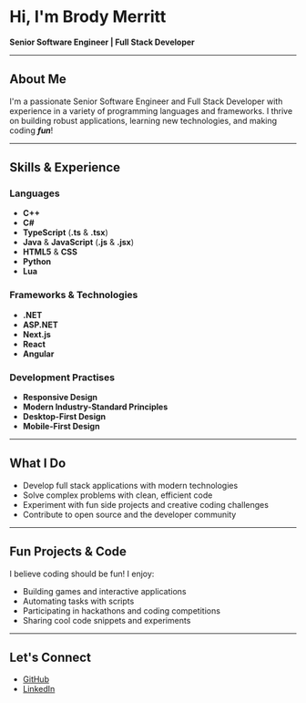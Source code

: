 # Hi, I'm Brody Merritt

**Senior Software Engineer | Full Stack Developer**

---

## About Me

I'm a passionate Senior Software Engineer and Full Stack Developer with experience in a variety of programming languages and frameworks. I thrive on building robust applications, learning new technologies, and making coding ***fun***!

---

## Skills & Experience

### Languages
- **C++**
- **C#**
- **TypeScript** (**.ts** & **.tsx**)
- **Java** & **JavaScript** (**.js** & **.jsx**)
- **HTML5** & **CSS**
- **Python**
- **Lua**

### Frameworks & Technologies
- **.NET**
- **ASP.NET**
- **Next.js**
- **React**
- **Angular**

### Development Practises
- **Responsive Design**
- **Modern Industry-Standard Principles**
- **Desktop-First Design**
- **Mobile-First Design**

---

## What I Do

- Develop full stack applications with modern technologies
- Solve complex problems with clean, efficient code
- Experiment with fun side projects and creative coding challenges
- Contribute to open source and the developer community

---

## Fun Projects & Code

I believe coding should be fun! I enjoy:

- Building games and interactive applications
- Automating tasks with scripts
- Participating in hackathons and coding competitions
- Sharing cool code snippets and experiments

---

## Let's Connect

- [GitHub](https://github.com/merrittbrody06)
- [LinkedIn](https://linkedin.com/in/brodymerritt)
